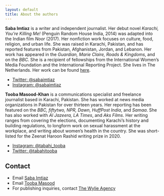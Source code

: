 ```yaml
---
layout: default
title: About the authors 
---
```


**Saba Imtiaz** is a writer and independent journalist. Her debut novel *Karachi, You’re Killing Me!* (Penguin Random House India, 2014) was adapted into the Indian film *Noor* (2017). Her nonfiction work focuses on culture, food, religion, and urban life. She was raised in Karachi, Pakistan, and has reported features from Pakistan, Afghanistan, Jordan, and Lebanon. Her work has appeared in the *Guardian, Marie Claire, Roads & Kingdoms*, and on the *BBC*. She is a recipient of fellowships from the International Women’s Media Foundation and the International Reporting Project. She lives in The Netherlands. Her work can be found [here](https://sabaimtiaz.com).

- [Twitter: @sabaimtiaz](https://twitter.com/sabaimtiaz)
- [Instagram: @sabaimtiaz](https://instagram.com/sabaimtiaz)

**Tooba Masood-Khan** is a communications specialist and freelance journalist based in Karachi, Pakistan. She has worked at news media organizations in Pakistan for over thirteen years. Her reporting has been featured on the *BBC, fiftytwo, NPR, Dawn, HuffPost India*, and *Samaa*. She has also worked with *Al Jazeera, LA Times*, and *Aks Films*. Her writing ranges from covering the elections, documenting Karachi’s history and building regulations, to longform work on sexual harassment at the workplace, and writing about women’s health in the country. She was short-listed for the Zeenat Haroon Rashid writing prize in 2020.

- [Instagram: @tabahi_tooba](https://instagram.com/tabahi_tooba)
- [Twitter: @tabahitooba](https://twitter.com/tabahitooba)


## Contact
- Email [Saba Imtiaz](mailto:saba@mm.st)
- Email [Tooba Masood](mailto:masoodtooba@gmail.com)
- For publishing inquiries, contact [The Wylie Agency](https://www.wylieagency.com/)


